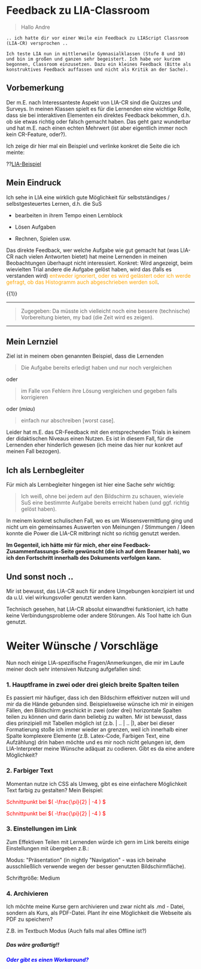 <!--
author: Christian Golnik

language: de

link: https://gist.githubusercontent.com/andre-dietrich/3c69f68b2c4d80c8c6eb177229ae1ae8/raw/31cde15c4a7f3c2eda7d5ebdea440205f366acad/hideCircle.css

-->

# Feedback zu LIA-Classroom


> Hallo Andre

    .. ich hatte dir vor einer Weile ein Feedback zu LIAScript Classroom (LIA-CR) versprochen .. 

    Ich teste LIA nun in mittlerweile Gymnasialklassen (Stufe 8 und 10) und bin im großen und ganzen sehr begeistert. Ich habe vor kurzem begonnen, Classroom einzusetzen. Dazu ein kleines Feedback (Bitte als konstruktives Feedback auffassen und nicht als Kritik an der Sache).

## Vorbemerkung

Der m.E. nach Interessanteste Aspekt von LIA-CR sind die Quizzes und Surveys. In meinen Klassen spielt es für die Lernenden eine wichtige Rolle, dass sie bei interaktiven Elementen ein direktes Feedback bekommen, d.h. ob sie etwas richtig oder falsch gemacht haben. Das geht ganz wunderbar und hat m.E. nach einen echten Mehrwert (ist aber eigentlich immer noch kein CR-Feature, oder?). 

Ich zeige dir hier mal ein Beispiel und verlinke konkret die Seite die ich meinte:

??[LIA-Beispiel](https://liascript.github.io/nightly/?https://raw.githubusercontent.com/wulstbug/Klotzsche/master/01_Physik/Kl.8_2023_2024/P_11_12_Auftrieb/P_11_12_Auftrieb.md#6)

## Mein Eindruck

Ich sehe in LIA eine wirklich gute Möglichkeit für selbstständiges / selbstgesteuertes Lernen, d.h. die SuS     

 - bearbeiten in ihrem Tempo einen Lernblock

 - Lösen Aufgaben

 - Rechnen, Spielen usw. 
    
Das direkte Feedback, wer welche Aufgabe wie gut gemacht hat (was LIA-CR nach vielen Antworten bietet) hat meine Lernenden in meinen Beobachtungen überhaupt nicht interessiert. Konkret: Wird angezeigt, beim wievielten Trial andere die Aufgabe gelöst haben, wird das (falls es verstanden wird) <span style="color:orange">entweder ignoriert, oder es wird gelästert oder ich werde gefragt, ob das Histogramm auch abgeschrieben werden soll</span>. 

{{1}}
***************
> Zugegeben: Da müsste ich vielleicht noch eine bessere (technische) Vorbereitung bieten, my bad (die Zeit wird es zeigen).
***************

## Mein Lernziel

Ziel ist in meinem oben genannten Beispiel, dass die Lernenden 

> Die Aufgabe bereits erledigt haben und nur noch vergleichen 

oder 

> im Falle von Fehlern ihre Lösung vergleichen und gegeben falls korrigieren 

oder (_miau_)

> einfach nur abschreiben [worst case]. 

Leider hat m.E. das CR-Feedback mit den entsprechenden Trials in keinem der didaktischen Niveaus einen Nutzen. Es ist in diesem Fall, für die Lernenden eher hinderlich gewesen (ich meine das hier nur konkret auf meinen Fall bezogen).

## Ich als Lernbegleiter

Für mich als Lernbegleiter hingegen ist hier eine Sache sehr wichtig: 

> Ich weiß, ohne bei jedem auf den Bildschirm zu schauen, wieviele SuS eine bestimmte Aufgabe bereits erreicht haben (und ggf. richtig gelöst haben). 

In meinem konkret schulischen Fall, wo es um Wissensvermittlung ging und nicht um ein gemeinsames Auswerten von Meinungen / Stimmungen / Ideen konnte die Power die LIA-CR mitbringt nicht so richtig genutzt werden. 

__Im Gegenteil, ich hätte mir für mich, eher eine Feedback-Zusammenfassungs-Seite gewünscht (die ich auf dem Beamer hab), wo ich den Fortschritt innerhalb des Dokuments verfolgen kann.__

## Und sonst noch ..

Mir ist bewusst, das LIA-CR auch für andere Umgebungen konzipiert ist und da u.U. viel wirkungsvoller genutzt werden kann.

Technisch gesehen, hat LIA-CR absolut einwandfrei funktioniert, ich hatte keine Verbindungsprobleme oder andere Störungen. Als Tool hatte ich Gun genutzt.

# Weiter Wünsche / Vorschläge

Nun noch einige LIA-spezifische Fragen/Anmerkungen, die mir im Laufe meiner doch sehr intensiven Nutzung aufgefallen sind:

### 1. Hauptframe in zwei oder drei gleich breite Spalten teilen

Es passiert mir häufiger, dass ich den Bildschirm effektiver nutzen will und mir da die Hände gebunden sind. Beispielsweise wünsche ich mir in einigen Fällen, den Bildschirm geschickt in zwei (oder drei) horizontale Spalten teilen zu können und darin dann beliebig zu walten. Mir ist bewusst, dass dies prinzipiell mit Tabellen möglich ist (z.b. | .. | .. |), aber bei dieser Formatierung stoße ich immer wieder an grenzen, weil ich innerhalb einer Spalte komplexere Elemente (z.B. Latex-Code, Farbigen Text, eine Aufzählung) drin haben möchte und es mir noch nicht gelungen ist, dem LIA-Interpreter meine Wünsche adäquat zu codieren. Gibt es da eine andere Möglichkeit?

### 2. Farbiger Text 

Momentan nutze ich CSS als Umweg, gibt es eine einfachere Möglichkeit Text farbig zu gestalten? Mein Beispiel:

<span style="color:red">Schnittpunkt bei $( -\frac{\pi}{2} | -4 ) $ </span>

<span style="color:red">Schnittpunkt bei $( -\frac{\pi}{2} | -4 ) $ </span>

### 3. Einstellungen im Link

Zum Effektiven Teilen mit Lernenden würde ich gern im Link bereits einige Einstellungen mit übergeben z.B.:

Modus: "Präsentation" (in nightly "Navigation" - was ich beinahe ausschließlich verwende wegen der besser genutzten Bildschirmfläche).

Schriftgröße: Medium

### 4. Archivieren

Ich möchte meine Kurse gern archivieren und zwar nicht als .md - Datei, sondern als Kurs, als PDF-Datei. Plant ihr eine Möglichkeit die Webseite als PDF zu speichern? 

Z.B. im Textbuch Modus (Auch falls mal alles Offline ist?) 

<span style="color:orange">***<H5>Das wäre großartig!!</H5>***</span>

<span style="color:blue">***Oder gibt es einen Workaround?***</span>